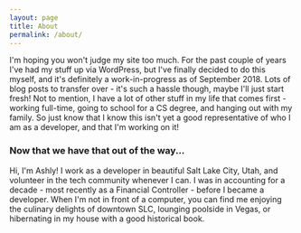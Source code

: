 ```yaml
---
layout: page
title: About
permalink: /about/
---
```


I'm hoping you won't judge my site too much. For the past couple of years I've had my stuff up via WordPress, but I've finally decided to do this myself, and it's definitely a work-in-progress as of September 2018. Lots of blog posts to transfer over - it's such a hassle though, maybe I'll just start fresh! Not to mention, I have a lot of other stuff in my life that comes first - working full-time, going to school for a CS degree, and hanging out with my family. So just know that I know this isn't yet a good representative of who I am as a developer, and that I'm working on it!

### Now that we have that out of the way...

Hi, I'm Ashly!
I work as a developer in beautiful Salt Lake City, Utah, and volunteer in the tech community whenever I can. I was in accounting for a decade - most recently as a Financial Controller - before I became a developer. When I'm not in front of a computer, you can find me enjoying the culinary delights of downtown SLC, lounging poolside in Vegas, or hibernating in my house with a good historical book.

